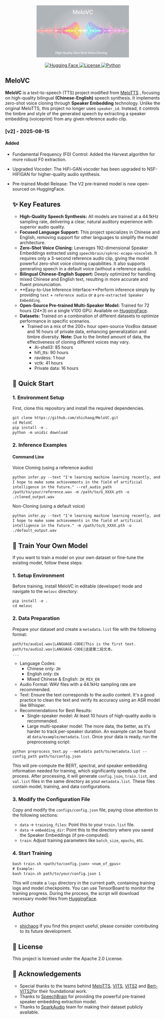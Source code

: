 <div align="center">
  <div>&nbsp;</div>
  <img src="logo.jpeg" width="300"/> <br>
</div>

<p align="center">
  <a href="https://huggingface.co/your-username/your-model-name">
    <img alt="Hugging Face" src="https://img.shields.io/badge/%F0%9F%A4%97%20Hugging%20Face-Models-blue">
  </a>
  <a href="LICENSE">
    <img alt="License" src="https://img.shields.io/badge/License-Apache%202.0-green.svg">
  </a>
  <a href="#">
    <img alt="Python" src="https://img.shields.io/badge/Python-3.9+-blue.svg">
  </a>
</p>

## MeloVC
  **MeloVC** is a text-to-speech (TTS) project modified from [MeloTTS](https://github.com/myshell-ai/MeloTTS) , focusing on high-quality bilingual **(Chinese-English)** speech synthesis. It implements zero-shot voice cloning through **Speaker Embedding** technology.
  Unlike the original MeloTTS, this project no longer uses `speaker_id`. Instead, it controls the timbre and style of the generated speech by extracting a speaker embedding (voiceprint) from any given reference audio clip.

### [v2] - 2025-08-15
#### Added
- Fundamental Frequency (F0) Control: Added the Harvest algorithm for more robust F0 extraction.
- Upgraded Vocoder: The HiFi-GAN vocoder has been upgraded to NSF-HIFIGAN for higher-quality audio synthesis.
- Pre-trained Model Release: The V2 pre-trained model is now open-sourced on HuggingFace.

  ## ✨ Key Features
  - **High-Quality Speech Synthesis:** All models are trained at a 44.1kHz sampling rate, delivering a clear, natural auditory experience with superior audio quality.
  - **Focused Language Support:** This project specializes in Chinese and English, removing support for other languages to simplify the model architecture.
  - **Zero-Shot Voice Cloning:** Leverages 192-dimensional Speaker Embeddings extracted using `speechbrain/spkrec-ecapa-voxceleb`. It requires only a 3-second reference audio clip, giving the model powerful zero-shot voice cloning capabilities. It also supports generating speech in a default voice (without a reference audio).
  - **Bilingual Chinese-English Support:** Deeply optimized for handling mixed Chinese and English text, resulting in more accurate and fluent pronunciation.
  - **Easy-to-Use Inference Interface:**Perform inference simply by providing `text` + `reference audio` or a `pre-extracted Speaker Embedding`.
  - **Open-Source Pre-trained Multi-Speaker Model:** Trained for 72 hours (24*3) on a single V100 GPU. Available on  [HuggingFace](https://huggingface.co/shichaog/MeloVC/).
  - **Datasets:** Trained on a combination of different datasets to optimize performance in specific scenarios.
    - Trained on a mix of the 200+ hour open-source VoxBox dataset and 16 hours of private data, enhancing generalization and timbre diversity. **Note:** Due to the limited amount of data, the effectiveness of cloning different voices may vary.
      - Ai-shell3: 85 hours
      - hifi_tts: 90 hours
      - ravdess: 1 hour
      - vctk: 41 hours
      - Private data: 16 hours
  ## 🚀 Quick Start
  ### 1. Environment Setup
  First, clone this repository and install the required dependencies.
  ```
  git clone https://github.com/shichaog/MeloVC.git
  cd MeloVC
  pip install -e .
  python -m unidic download
  ```
  ### 2. Inference Examples
  #### Command Line
  Voice Cloning (using a reference audio)
  ```
  python infer.py --text "I'm learning machine learning recently, and I hope to make some achievements in the field of artificial intelligence in the future." --ref_audio_path /path/to/your/reference.wav -m /path/to/G_XXXX.pth -o ./cloned_output.wav
  ```
  Non-Cloning (using a default voice)
  ```
  python infer.py --text "I'm learning machine learning recently, and I hope to make some achievements in the field of artificial intelligence in the future." -m /path/to/G_XXXX.pth -o ./default_output.wav
  ```
  ## 🔧 Train Your Own Model
  If you want to train a model on your own dataset or fine-tune the existing model, follow these steps:
  ### 1. Setup Environment
  Before training, install MeloVC in editable (developer) mode and navigate to the `melovc` directory:
  ```shell
  pip install -e .
  cd melovc
  ```
  ### 2. Data Preparation
  Prepare your dataset and create a `metadata.list` file with the following format:
  ```shell
  path/to/audio1.wav|LANGUAGE-CODE|This is the first text.
  path/to/audio2.wav|LANGUAGE-CODE|这是第二段文本。
  ...
  ```
  - Language Codes:
    - Chinese only: `ZH`
    - English only: `EN`
    - Mixed Chinese & English: `ZH_MIX_EN`
  - Audio Format: WAV files with a 44.1kHz sampling rate are recommended.
  - Text: Ensure the text corresponds to the audio content. It's a good practice to clean the text and verify its accuracy using an ASR model like Whisper.
  - Recommendations for Best Results:
    - Single-speaker model: At least 10 hours of high-quality audio is recommended.
    - Large multi-speaker model: The more data, the better, as it's harder to track per-speaker duration.
    An example can be found at `data/example/metadata.list`.
    Once your data is ready, run the preprocessing script:
  ```
  python preprocess_text.py --metadata path/to/metadata.list --config_path path/to/config.json
  ```
  This will pre-compute the BERT, spectral, and speaker embedding information needed for training, which significantly speeds up the process. After processing, it will generate `config.json`, `train.list`, and `val.list` files in the same directory as your `metadata.list`. These files contain model, training, and data configurations.
  ### 3. Modify the Configuration File
  Copy and modify the `configs/config.json` file, paying close attention to the following sections:
  - `data` -> `training_files`: Point this to your `train.list` file.
  - `data` -> `embedding_dir`: Point this to the directory where you saved the Speaker Embeddings (if pre-computed).
  - `train`: Adjust training parameters like `batch_size`, `epochs`, etc.
  ### 4. Start Training
  ```
  bash train.sh <path/to/config.json> <num_of_gpus>
  # Example:
  bash train.sh path/to/your/config.json 1
  ```
  This will create a `logs` directory in the current path, containing training logs and model checkpoints. You can use TensorBoard to monitor the training progress. During the process, the script will download necessary model files from [HuggingFace](https://huggingface.co/shichaog/MeloVC/).
  ## Author
  - [shichaog](https://github.com/shichaog/) 
    If you find this project useful, please consider contributing to its future development.
  ## 📜 License
  This project is licensed under the Apache 2.0 License.
  ## 🙏 Acknowledgements
  - Special thanks to the teams behind [MeloTTS](https://github.com/myshell-ai/MeloTTS), [VITS](https://github.com/jaywalnut310/vits), [VITS2](https://github.com/daniilrobnikov/vits2) and [Bert-VITS2](https://github.com/fishaudio/Bert-VITS2)for their foundational work.
  - Thanks to [SpeechBrain](https://github.com/speechbrain/speechbrain)  for providing the powerful pre-trained speaker embedding extraction model.
  - Thanks to [SparkAudio](https://github.com/SparkAudio/VoxBox) team for making their dataset publicly available.

